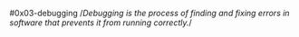 #0x03-debugging
/*Debugging is the process of finding and fixing errors in software that prevents it from running correctly.*/
